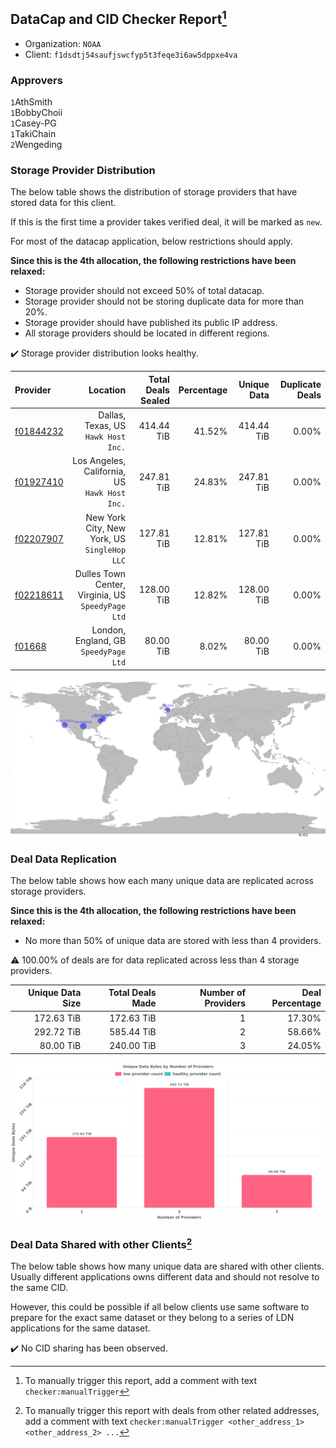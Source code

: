 ## DataCap and CID Checker Report[^1]
 - Organization: `NOAA`
 - Client: `f1dsdtj54saufjswcfyp5t3feqe3i6aw5dppxe4va`
### Approvers
`1`AthSmith<br/>`1`BobbyChoii<br/>`1`Casey-PG<br/>`1`TakiChain<br/>`2`Wengeding


### Storage Provider Distribution
The below table shows the distribution of storage providers that have stored data for this client.

If this is the first time a provider takes verified deal, it will be marked as `new`.

For most of the datacap application, below restrictions should apply.

**Since this is the 4th allocation, the following restrictions have been relaxed:**
 - Storage provider should not exceed 50% of total datacap.
 - Storage provider should not be storing duplicate data for more than 20%.
 - Storage provider should have published its public IP address.
 - All storage providers should be located in different regions.

✔️ Storage provider distribution looks healthy.

| Provider                                              |                                              Location | Total Deals Sealed | Percentage | Unique Data | Duplicate Deals |
| :---------------------------------------------------- | ----------------------------------------------------: | -----------------: | ---------: | ----------: | --------------: |
| [f01844232](https://filfox.info/en/address/f01844232) |                Dallas, Texas, US<br/>`Hawk Host Inc.` |         414.44 TiB |     41.52% |  414.44 TiB |           0.00% |
| [f01927410](https://filfox.info/en/address/f01927410) |      Los Angeles, California, US<br/>`Hawk Host Inc.` |         247.81 TiB |     24.83% |  247.81 TiB |           0.00% |
| [f02207907](https://filfox.info/en/address/f02207907) |       New York City, New York, US<br/>`SingleHop LLC` |         127.81 TiB |     12.81% |  127.81 TiB |           0.00% |
| [f02218611](https://filfox.info/en/address/f02218611) | Dulles Town Center, Virginia, US<br/>`SpeedyPage Ltd` |         128.00 TiB |     12.82% |  128.00 TiB |           0.00% |
| [f01668](https://filfox.info/en/address/f01668)       |              London, England, GB<br/>`SpeedyPage Ltd` |          80.00 TiB |      8.02% |   80.00 TiB |           0.00% |

<img src="https://raw.githubusercontent.com/data-preservation-programs/filplus-checker-assets/main/filecoin-project/filecoin-plus-large-datasets/issues/2011/1699955613847.png"/>

### Deal Data Replication
The below table shows how each many unique data are replicated across storage providers.


**Since this is the 4th allocation, the following restrictions have been relaxed:**
- No more than 50% of unique data are stored with less than 4 providers.

⚠️ 100.00% of deals are for data replicated across less than 4 storage providers.

| Unique Data Size | Total Deals Made | Number of Providers | Deal Percentage |
| ---------------: | ---------------: | ------------------: | --------------: |
|       172.63 TiB |       172.63 TiB |                   1 |          17.30% |
|       292.72 TiB |       585.44 TiB |                   2 |          58.66% |
|        80.00 TiB |       240.00 TiB |                   3 |          24.05% |

<img src="https://raw.githubusercontent.com/data-preservation-programs/filplus-checker-assets/main/filecoin-project/filecoin-plus-large-datasets/issues/2011/1699955614565.png"/>

### Deal Data Shared with other Clients[^3]
The below table shows how many unique data are shared with other clients.
Usually different applications owns different data and should not resolve to the same CID.

However, this could be possible if all below clients use same software to prepare for the exact same dataset or they belong to a series of LDN applications for the same dataset.

✔️ No CID sharing has been observed.

[^1]: To manually trigger this report, add a comment with text `checker:manualTrigger`

[^2]: Deals from those addresses are combined into this report as they are specified with `checker:manualTrigger`

[^3]: To manually trigger this report with deals from other related addresses, add a comment with text `checker:manualTrigger <other_address_1> <other_address_2> ...`
